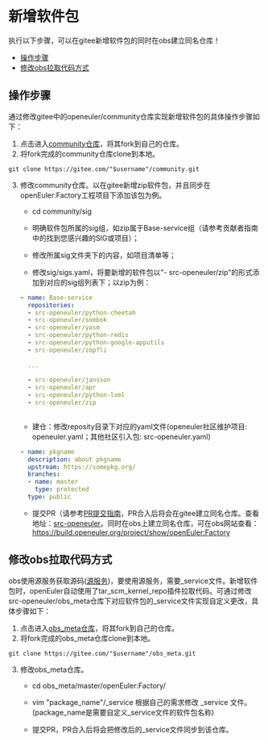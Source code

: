 # 新增软件包

执行以下步骤，可以在gitee新增软件包的同时在obs建立同名仓库！

- [操作步骤](#操作步骤)
- [修改obs拉取代码方式](#修改obs拉取代码方式)

## 操作步骤

通过修改gitee中的openeuler/community仓库实现新增软件包的具体操作步骤如下：

1. 点击进入[community仓库](https://gitee.com/openeuler/community.git)，将其fork到自己的仓库。
2. 将fork完成的community仓库clone到本地。

```
git clone https://gitee.com/"$username"/community.git
```

3. 修改community仓库。以在gitee新增zip软件包，并且同步在openEuler:Factory工程项目下添加该包为例。
   * cd community/sig

   * 明确软件包所属的sig组，如zip属于Base-service组（请参考贡献者指南中的找到您感兴趣的SIG或项目）；
   
   * 修改所属sig文件夹下的内容，如项目清单等；
   
   * 修改sig/sigs.yaml，将要新增的软件包以"- src-openeuler/zip"的形式添加到对应的sig组列表下；以zip为例：
   
   ```yaml
   - name: Base-service
     repositories:
     - src-openeuler/python-cheetah
     - src-openeuler/sombok
     - src-openeuler/yasm
     - src-openeuler/python-redis
     - src-openeuler/python-google-apputils
     - src-openeuler/zopfli
     
     ...
     
     - src-openeuler/jansson
     - src-openeuler/apr
     - src-openeuler/python-lxml
     - src-openeuler/zip
 
   ```

   * 建仓：修改reposity目录下对应的yaml文件(openeuler社区维护项目: openeuler.yaml；其他社区引入包: src-openeuler.yaml)

   ```yaml
   - name: pkgname
     description: about pkgname
     upstream: https://somepkg.org/
     branches:
     - name: master
       type: protected
     type: public
   ```

   * 提交PR（请参考[PR提交指南](https://gitee.com/openeuler/community/blob/master/zh/contributors/pull-request.md)，PR合入后将会在gitee建立同名仓库。查看地址：[src-openeuler](https://gitee.com/src-openeuler)。同时在obs上建立同名仓库，可在obs网站查看：https://build.openeuler.org/project/show/openEuler:Factory
   
## 修改obs拉取代码方式

obs使用源服务获取源码([源服务](https://openbuildservice.org/help/manuals/obs-user-guide/cha.obs.source_service.html))，要使用源服务，需要_service文件。新增软件包时，openEuler自动使用了tar_scm_kernel_repo插件拉取代码。可通过修改src-openeuler/obs_meta仓库下对应软件包的_service文件实现自定义更改，具体步骤如下：
   
1. 点击进入[obs_meta仓库](https://gitee.com/src-openeuler/obs_meta.git)，将其fork到自己的仓库。
2. 将fork完成的obs_meta仓库clone到本地。

```
git clone https://gitee.com/"$username"/obs_meta.git
```
3. 修改obs_meta仓库。
   * cd obs_meta/master/openEuler:Factory/

   * vim "package_name"/_service 根据自己的需求修改 _service 文件。(package_name是需要自定义_service文件的软件包名称)
	    
   * 提交PR，PR合入后将会把修改后的_service文件同步到该仓库。
